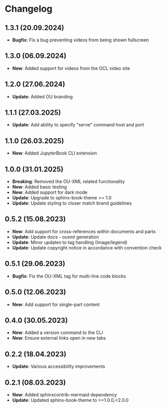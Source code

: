 # Changelog

## 1.3.1 (20.09.2024)

* **Bugfix**: Fix a bug preventing videos from being shown fullscreen

## 1.3.0 (06.09.2024)

* **New**: Added support for videos from the OCL video site

## 1.2.0 (27.06.2024)

* **Update**: Added OU branding

## 1.1.1 (27.03.2025)

* **Update**: Add ability to specify "serve" command host and port

## 1.1.0 (26.03.2025)

* **New**: Added JupyterBook CLI extension

## 1.0.0 (31.01.2025)

* **Breaking**: Removed the OU-XML related functionality
* **New**: Added basic testing
* **New**: Added support for dark mode
* **Update**: Upgrade to sphinx-book-theme >= 1.0
* **Update**: Update styling to closer match brand guidelines

## 0.5.2 (15.08.2023)

* **New**: Add support for cross-references within documents and parts
* **Update**: Update docs - ouxml generation
* **Update**: Minor updates to tag handling (Image/legend)
* **Update**: Update copyright notice in accordance with convention check

## 0.5.1 (29.06.2023)

* **Bugfix**: Fix the OU-XML tag for multi-line code blocks

## 0.5.0 (12.06.2023)

* **New**: Add support for single-part content

## 0.4.0 (30.05.2023)

* **New**: Added a version command to the CLI
* **New**: Ensure external links open in new tabs

## 0.2.2 (18.04.2023)

* **Update**: Various accessibility improvements

## 0.2.1 (08.03.2023)

* **New**: Added sphinxcontrib-mermaid dependency
* **Update**: Updated sphinx-book-theme to >=1.0.0,<2.0.0
